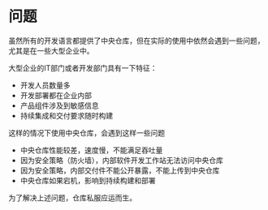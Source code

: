 # 问题

虽然所有的开发语言都提供了中央仓库，但在实际的使用中依然会遇到一些问题，尤其是在一些大型企业中。

大型企业的IT部门或者开发部门具有一下特征：
* 开发人员数量多
* 开发部署都在企业内部
* 产品组件涉及到敏感信息
* 持续集成和交付要求随时构建

这样的情况下使用中央仓库，会遇到这样一些问题

* 中央仓库性能较差，速度慢，不能满足吞吐量
* 因为安全策略（防火墙），内部软件开发工作站无法访问中央仓库
* 因为安全策略，内部交付件不能公开暴露，不能上传到中央仓库
* 中央仓库如果宕机，影响到持续构建和部署

为了解决上述问题，仓库私服应运而生。
